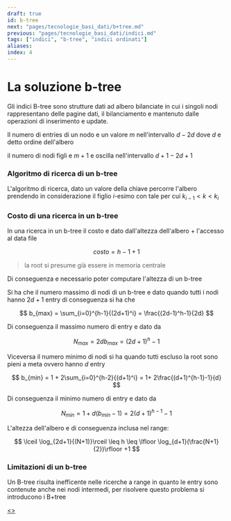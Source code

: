 ```yaml
---
draft: true
id: b-tree
next: "pages/tecnologie_basi_dati/b+tree.md"
previous: "pages/tecnologie_basi_dati/indici.md"
tags: ["indici", "b-tree", "indici ordinati"]
aliases: 
index: 4
---
```


# La soluzione b-tree

Gli indici B-tree sono strutture dati ad albero bilanciate in cui i singoli nodi rappresentano delle pagine dati, il bilanciamento e mantenuto dalle operazioni di inserimento e update.

Il numero di entries di un nodo e un valore $m$ nell'intervallo $d-2d$ dove $d$ e detto ordine dell'albero

il numero di nodi figli e $m+1$ e oscilla nell'intervallo $d+1 - 2d+1$

### Algoritmo di ricerca di un b-tree

L'algoritmo di ricerca, dato un valore della chiave percorre l'albero prendendo in considerazione il figlio $i$-esimo con tale per cui $k_{i-1}<k<k_i$ 

### Costo di una ricerca in un b-tree

In una ricerca in un b-tree il costo e dato dall'altezza dell'albero + l'accesso al data file

$$
costo = h - 1 + 1
$$
> la root si presume già essere in memoria centrale

Di conseguenza e necessario poter computare l'altezza di un b-tree

Si ha che il numero massimo di nodi di un b-tree e dato quando tutti i nodi hanno $2d+1$ entry di conseguenza si ha che

$$
b_{max} = \sum_{i=0}^{h-1}{(2d+1)^i} = \frac{(2d-1)^h-1}{2d}
$$

Di conseguenza il massimo numero di entry e dato da

$$
N_{max} = 2db_{max} = (2d +1)^h -1
$$

Viceversa il numero minimo di nodi si ha quando tutti escluso la root sono pieni a meta ovvero hanno $d$ entry

$$
b_{min} = 1 + 2\sum_{i=0}^{h-2}{(d+1)^i} = 1+ 2\frac{(d+1)^{h-1}-1}{d}
$$

Di conseguenza il minimo numero di entry e dato da

$$
N_{min} = 1 + d(b_{min}- 1) = 2(d +1)^{h-1} -1
$$

L'altezza dell'albero e di conseguenza inclusa nel range:

$$
\lceil \log_{2d+1}{(N+1)}\rceil \leq h \leq \lfloor \log_{d+1}(\frac{N+1}{2})\rfloor +1
$$

### Limitazioni di un b-tree

Un B-tree risulta inefficente nelle ricerche a range in quanto le entry sono contenute anche nei nodi intermedi, per risolvere questo problema si introducono i B+tree

[<](pages/tecnologie_basi_dati/indici.md)[>](pages/tecnologie_basi_dati/b+tree.md)
